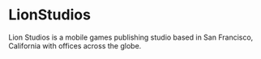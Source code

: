 # LionStudios
Lion Studios is a mobile games publishing studio based in San Francisco, California with offices across the globe.
